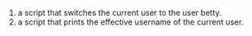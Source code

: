 1.  a script that switches the current user to the user betty.
2.  a script that prints the effective username of the current user.

